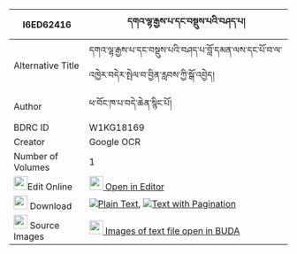 |I6ED62416|དགའ་ལྷ་རྒྱས་པ་དང་བསྡུས་པའི་བཤད་པ། 
| --- | --- 
|Alternative Title |དགའ་ལྷ་རྒྱས་པ་དང་བསྡུས་པའི་བཤད་པ་བློ་དམན་ལས་དང་པོ་བ་ལ་འཁྱེར་བདེར་སྤེལ་བ་བྱིན་རླབས་ཀྱི་སྒོ་འབྱེད།
|Author| ཕ་བོང་ཁ་པ་བདེ་ཆེན་སྙིང་པོ།
|BDRC ID | W1KG18169
|Creator | Google OCR
|Number of Volumes| 1
|<img width="25" src="https://img.icons8.com/color/25/000000/edit-property.png">Edit Online| [<img width="25" src="https://avatars.githubusercontent.com/u/45091458?s=200&v=4"> Open in Editor](http://editor.openpecha.org/I6ED62416)
|<img width="25" src="https://img.icons8.com/fluent/48/000000/download-2.png"/>  Download | [![](https://img.icons8.com/color/20/000000/txt.png)Plain Text](https://github.com/Openpecha/I6ED62416/releases/download/v1/ga_lha_gyepa_dang_dupa_i_shepa_plain_I6ED62416.zip), [![](https://img.icons8.com/color/20/000000/txt.png)Text with Pagination](https://github.com/Openpecha/I6ED62416/releases/download/v1/ga_lha_gyepa_dang_dupa_i_shepa_pages_I6ED62416.zip)
|<img width="25" src="https://img.icons8.com/plasticine/100/000000/pictures-folder.png"/>  Source Images | [<img width="25" src="https://library.bdrc.io/icons/BUDA-small.svg"> Images of text file open in BUDA](https://library.bdrc.io/show/bdr:W1KG18169)